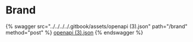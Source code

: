 # Brand

{% swagger src="../../../../.gitbook/assets/openapi (3).json" path="/brand" method="post" %}
[openapi (3).json](<../../../../.gitbook/assets/openapi (3).json>)
{% endswagger %}
